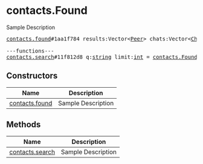 # contacts.Found

Sample Description

<pre>
<a href="../constructor/contacts.found">contacts.found</a>#1aa1f784 results:Vector&lt;<a href="../type/Peer.md">Peer</a>&gt; chats:Vector&lt;<a href="../type/Chat.md">Chat</a>&gt; users:Vector&lt;<a href="../type/User.md">User</a>&gt; = <a href="../type/contacts.Found.md">contacts.Found</a>;

---functions---
<a href="../method/contacts.search">contacts.search</a>#11f812d8 q:<a href="../type/string.md">string</a> limit:<a href="../type/int.md">int</a> = <a href="../type/contacts.Found.md">contacts.Found</a>;
</pre>

## Constructors

| Name | Description |
|------|-------------|
| [contacts.found](../constructor/contacts.found.md) | Sample Description |

## Methods

| Name | Description |
|------|-------------|
| [contacts.search](../method/contacts.search.md) | Sample Description |
